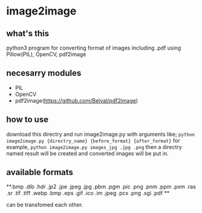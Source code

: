 # image2image
## what's this
python3 program for converting format of images including .pdf using Pillow(PIL), OpenCV, pdf2image

## necesarry modules
- PIL
- OpenCV
- pdf2image(https://github.com/Belval/pdf2image)

## how to use
download this directry and run image2image.py with arguments like;
`python image2image.py {directry_name} {before_format} {after_format}`
for example, `python image2image.py images_jpg .jpg .png`
then a directry named result will be created and converted images will be put in.

## available formats
**.bmp .dib .hdr .jp2 .jpe .jpeg .jpg .pbm .pgm .pic .png .pnm .ppm .pxm .ras .sr .tif .tiff .webp .bmp .eps .gif .ico .im .jpeg .pcx .png .sgi .pdf **

can be transfomed each other.
